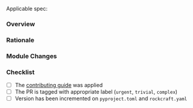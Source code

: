 Applicable spec: <link>

### Overview

<!-- A high level overview of the change -->

### Rationale

<!-- The reason the change is needed -->

### Module Changes

<!-- Any high level changes to modules and why (Service, Observer, helper) -->

### Checklist

- [ ] The [contributing guide](https://github.com/canonical/is-charms-contributing-guide) was applied
- [ ] The PR is tagged with appropriate label (`urgent`, `trivial`, `complex`)
- [ ] Version has been incremented on `pyproject.toml` and `rockcraft.yaml`

<!-- Explanation for any unchecked items above -->
